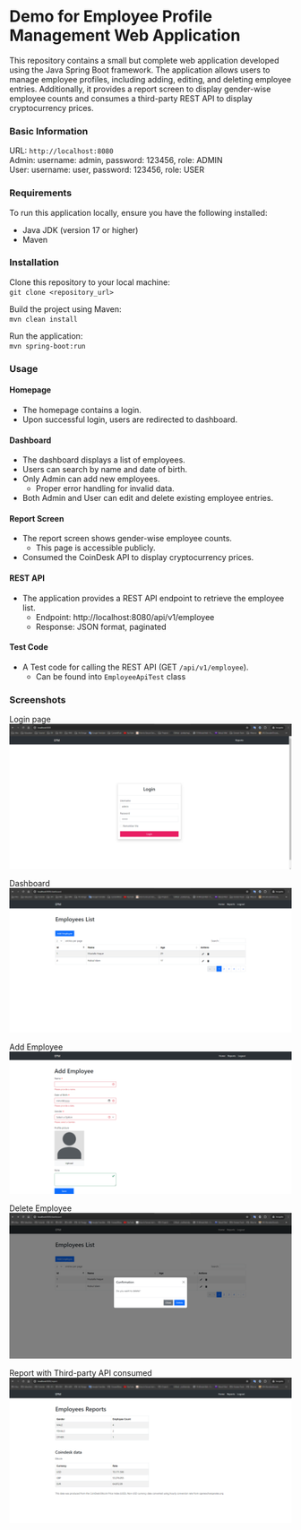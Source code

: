 # Demo for Employee Profile Management Web Application

This repository contains a small but complete web application developed using the Java Spring Boot framework. The application allows users to manage employee profiles, including adding, editing, and deleting employee entries. Additionally, it provides a report screen to display gender-wise employee counts and consumes a third-party REST API to display cryptocurrency prices.



### Basic Information
URL: `http://localhost:8080`  
Admin: username: admin, password: 123456, role: ADMIN  
User: username: user, password: 123456, role: USER  


### Requirements
To run this application locally, ensure you have the following installed:
- Java JDK (version 17 or higher)
- Maven

### Installation
Clone this repository to your local machine:  
`git clone <repository_url>`

Build the project using Maven:  
`mvn clean install`

Run the application:  
`mvn spring-boot:run`
  


### Usage

#### Homepage
- The homepage contains a login.
- Upon successful login, users are redirected to dashboard.

#### Dashboard
- The dashboard displays a list of employees.
- Users can search by name and date of birth.
- Only Admin can add new employees.
  - Proper error handling for invalid data. 
- Both Admin and User can edit and delete existing employee entries.

#### Report Screen
- The report screen shows gender-wise employee counts.
  - This page is accessible publicly.
- Consumed the CoinDesk API to display cryptocurrency prices.

#### REST API
- The application provides a REST API endpoint to retrieve the employee list.
  - Endpoint: http://localhost:8080/api/v1/employee
  - Response: JSON format, paginated

#### Test Code 
- A Test code for calling the REST API (GET `/api/v1/employee`).
  - Can be found into `EmployeeApiTest` class


### Screenshots

Login page  
![](/assets/page_login.png "Login page")

Dashboard  
![](/assets/page_dashboard.png "Dashboard")

Add Employee  
![](/assets/page_add_employee.png "Add Employee")

Delete Employee  
![](/assets/page_delete_employee.png "Delete Employee")

Report with Third-party API consumed  
![](/assets/page_report.png "Report with Third-party API consumed")




